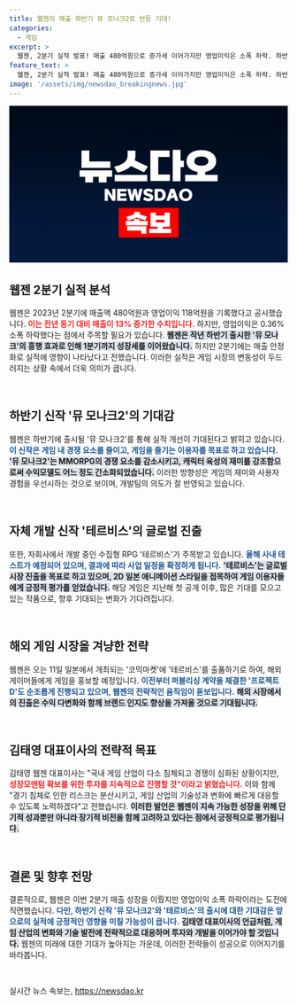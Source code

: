 ```yaml
---
title: 웹젠의 매출 하반기 뮤 모나크2로 반등 기대!
categories:
  - 게임
excerpt: >
  웹젠, 2분기 실적 발표! 매출 480억원으로 증가세 이어가지만 영업이익은 소폭 하락. 하반기 신작 뮤 모나크2와 기대작 테르비스로 반전을 노리는 웹젠의 성과는? 클릭해서 자세히 알아보세요!
feature_text: >
  웹젠, 2분기 실적 발표! 매출 480억원으로 증가세 이어가지만 영업이익은 소폭 하락. 하반기 신작 뮤 모나크2와 기대작 테르비스로 반전을 노리는 웹젠의 성과는? 클릭해서 자세히 알아보세요!
image: '/assets/img/newsdao_breakingnews.jpg'
---
```


<p><img src="/assets/img/newsdao_breakingnews.jpg" alt="implanttips 속보" /></p>

<h2 data-ke-size="size26">웹젠 2분기 실적 분석</h2>

<p data-ke-size="size16">웹젠은 2023년 2분기에 매출액 480억원과 영업이익 118억원을 기록했다고 공시했습니다. <b><span style="color: #ee2323;">이는 전년 동기 대비 매출이 13% 증가한 수치입니다.</span></b> 하지만, 영업이익은 0.36% 소폭 하락했다는 점에서 주목할 필요가 있습니다. <b><span style="background-color: #21538527;">웹젠은 작년 하반기 출시한 '뮤 모나크'의 흥행 효과로 인해 1분기까지 성장세를 이어왔습니다.</span></b> 하지만 2분기에는 매출 안정화로 실적에 영향이 나타났다고 전했습니다. 이러한 실적은 게임 시장의 변동성이 두드러지는 상황 속에서 더욱 의미가 큽니다.</p>

<p data-ke-size="size16">&nbsp;</p>

<h2 data-ke-size="size26">하반기 신작 '뮤 모나크2'의 기대감</h2>

<p data-ke-size="size16">웹젠은 하반기에 출시될 '뮤 모나크2'를 통해 실적 개선이 기대된다고 밝히고 있습니다. <b><span style="color: #1a5490;">이 신작은 게임 내 경쟁 요소를 줄이고, 게임을 즐기는 이용자를 목표로 하고 있습니다.</span></b> <b><span style="background-color: #21538527;">'뮤 모나크2'는 MMORPG의 경쟁 요소를 감소시키고, 캐릭터 육성의 재미를 강조함으로써 수익모델도 어느 정도 간소화되었습니다.</span></b> 이러한 방향성은 게임의 재미와 사용자 경험을 우선시하는 것으로 보이며, 개발팀의 의도가 잘 반영되고 있습니다.</p>

<p data-ke-size="size16">&nbsp;</p>

<h2 data-ke-size="size26">자체 개발 신작 '테르비스'의 글로벌 진출</h2>

<p data-ke-size="size16">또한, 자회사에서 개발 중인 수집형 RPG '테르비스'가 주목받고 있습니다. <b><span style="color: #1a5490;">올해 사내 테스트가 예정되어 있으며, 결과에 따라 사업 일정을 확정하게 됩니다.</span></b> <b><span style="background-color: #21538527;">'테르비스'는 글로벌 시장 진출을 목표로 하고 있으며, 2D 일본 애니메이션 스타일을 접목하여 게임 이용자들에게 긍정적 평가를 얻었습니다.</span></b> 해당 게임은 지난해 첫 공개 이후, 많은 기대를 모으고 있는 작품으로, 향후 기대되는 변화가 기다려집니다.</p>

<p data-ke-size="size16">&nbsp;</p>

<h2 data-ke-size="size26">해외 게임 시장을 겨냥한 전략</h2>

<p data-ke-size="size16">웹젠은 오는 11일 일본에서 개최되는 '코믹마켓'에 '테르비스'를 출품하기로 하여, 해외 게이머들에게 게임을 홍보할 예정입니다. <b><span style="color: #1a5490;">이전부터 퍼블리싱 계약을 체결한 '프로젝트D'도 순조롭게 진행되고 있으며, 웹젠의 전략적인 움직임이 돋보입니다.</span></b> <b><span style="background-color: #21538527;">해외 시장에서의 진출은 수익 다변화와 함께 브랜드 인지도 향상을 가져올 것으로 기대됩니다.</span></b></p>

<p data-ke-size="size16">&nbsp;</p>

<h2 data-ke-size="size26">김태영 대표이사의 전략적 목표</h2>

<p data-ke-size="size16">김태영 웹젠 대표이사는 "국내 게임 산업이 다소 침체되고 경쟁이 심화된 상황이지만, <b><span style="color: #ee2323;">성장모멘텀 확보를 위한 투자를 지속적으로 진행할 것"이라고 밝혔습니다.</span></b> 이와 함께 "경기 침체로 인한 리스크는 분산시키고, 게임 산업의 기술성과 변화에 빠르게 대응할 수 있도록 노력하겠다"고 전했습니다. <b><span style="background-color: #21538527;">이러한 발언은 웹젠이 지속 가능한 성장을 위해 단기적 성과뿐만 아니라 장기적 비전을 함께 고려하고 있다는 점에서 긍정적으로 평가됩니다.</span></b></p>

<p data-ke-size="size16">&nbsp;</p>

<h2 data-ke-size="size26">결론 및 향후 전망</h2>

<p data-ke-size="size16">결론적으로, 웹젠은 이번 2분기 매출 성장을 이뤘지만 영업이익 소폭 하락이라는 도전에 직면했습니다. <b><span style="color: #1a5490;">다만, 하반기 신작 '뮤 모나크2'와 '테르비스'의 출시에 대한 기대감은 앞으로의 실적에 긍정적인 영향을 미칠 가능성이 큽니다.</span></b> <b><span style="background-color: #21538527;">김태영 대표이사의 언급처럼, 게임 산업의 변화와 기술 발전에 전략적으로 대응하며 투자와 개발을 이어가야 할 것입니다.</span></b> 웹젠의 미래에 대한 기대가 높아지는 가운데, 이러한 전략들이 성공으로 이어지기를 바라봅니다.</p>

<p data-ke-size="size16">&nbsp;</p>
실시간 뉴스 속보는, <a href="https://newsdao.kr" rel="dofollow">https://newsdao.kr</a>


